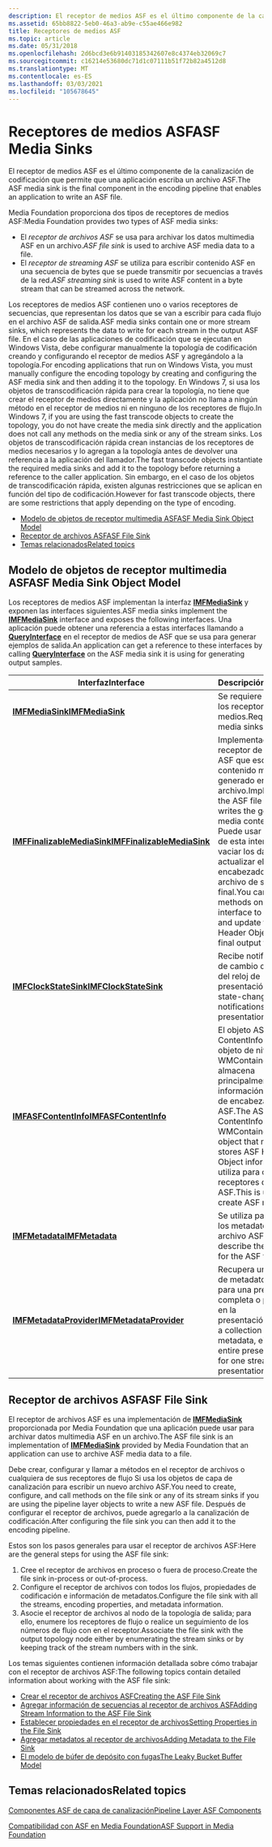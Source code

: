 ```yaml
---
description: El receptor de medios ASF es el último componente de la canalización de codificación que permite que una aplicación escriba un archivo ASF.
ms.assetid: 65bb8822-5eb0-46a3-ab9e-c55ae466e982
title: Receptores de medios ASF
ms.topic: article
ms.date: 05/31/2018
ms.openlocfilehash: 2d6bcd3e6b91403185342607e8c4374eb32069c7
ms.sourcegitcommit: c16214e53680dc71d1c07111b51f72b82a4512d8
ms.translationtype: MT
ms.contentlocale: es-ES
ms.lasthandoff: 03/03/2021
ms.locfileid: "105678645"
---
```

# <a name="asf-media-sinks"></a><span data-ttu-id="c6ff4-103">Receptores de medios ASF</span><span class="sxs-lookup"><span data-stu-id="c6ff4-103">ASF Media Sinks</span></span>

<span data-ttu-id="c6ff4-104">El receptor de medios ASF es el último componente de la canalización de codificación que permite que una aplicación escriba un archivo ASF.</span><span class="sxs-lookup"><span data-stu-id="c6ff4-104">The ASF media sink is the final component in the encoding pipeline that enables an application to write an ASF file.</span></span>

<span data-ttu-id="c6ff4-105">Media Foundation proporciona dos tipos de receptores de medios ASF:</span><span class="sxs-lookup"><span data-stu-id="c6ff4-105">Media Foundation provides two types of ASF media sinks:</span></span>

-   <span data-ttu-id="c6ff4-106">El *receptor de archivos ASF* se usa para archivar los datos multimedia ASF en un archivo.</span><span class="sxs-lookup"><span data-stu-id="c6ff4-106">*ASF file sink* is used to archive ASF media data to a file.</span></span>
-   <span data-ttu-id="c6ff4-107">El *receptor de streaming ASF* se utiliza para escribir contenido ASF en una secuencia de bytes que se puede transmitir por secuencias a través de la red.</span><span class="sxs-lookup"><span data-stu-id="c6ff4-107">*ASF streaming sink* is used to write ASF content in a byte stream that can be streamed across the network.</span></span>

<span data-ttu-id="c6ff4-108">Los receptores de medios ASF contienen uno o varios receptores de secuencias, que representan los datos que se van a escribir para cada flujo en el archivo ASF de salida.</span><span class="sxs-lookup"><span data-stu-id="c6ff4-108">ASF media sinks contain one or more stream sinks, which represents the data to write for each stream in the output ASF file.</span></span> <span data-ttu-id="c6ff4-109">En el caso de las aplicaciones de codificación que se ejecutan en Windows Vista, debe configurar manualmente la topología de codificación creando y configurando el receptor de medios ASF y agregándolo a la topología.</span><span class="sxs-lookup"><span data-stu-id="c6ff4-109">For encoding applications that run on Windows Vista, you must manually configure the encoding topology by creating and configuring the ASF media sink and then adding it to the topology.</span></span> <span data-ttu-id="c6ff4-110">En Windows 7, si usa los objetos de transcodificación rápida para crear la topología, no tiene que crear el receptor de medios directamente y la aplicación no llama a ningún método en el receptor de medios ni en ninguno de los receptores de flujo.</span><span class="sxs-lookup"><span data-stu-id="c6ff4-110">In Windows 7, if you are using the fast transcode objects to create the topology, you do not have create the media sink directly and the application does not call any methods on the media sink or any of the stream sinks.</span></span> <span data-ttu-id="c6ff4-111">Los objetos de transcodificación rápida crean instancias de los receptores de medios necesarios y lo agregan a la topología antes de devolver una referencia a la aplicación del llamador.</span><span class="sxs-lookup"><span data-stu-id="c6ff4-111">The fast transcode objects instantiate the required media sinks and add it to the topology before returning a reference to the caller application.</span></span> <span data-ttu-id="c6ff4-112">Sin embargo, en el caso de los objetos de transcodificación rápida, existen algunas restricciones que se aplican en función del tipo de codificación.</span><span class="sxs-lookup"><span data-stu-id="c6ff4-112">However for fast transcode objects, there are some restrictions that apply depending on the type of encoding.</span></span>

-   [<span data-ttu-id="c6ff4-113">Modelo de objetos de receptor multimedia ASF</span><span class="sxs-lookup"><span data-stu-id="c6ff4-113">ASF Media Sink Object Model</span></span>](#asf-media-sink-object-model)
-   [<span data-ttu-id="c6ff4-114">Receptor de archivos ASF</span><span class="sxs-lookup"><span data-stu-id="c6ff4-114">ASF File Sink</span></span>](#asf-file-sink)
-   [<span data-ttu-id="c6ff4-115">Temas relacionados</span><span class="sxs-lookup"><span data-stu-id="c6ff4-115">Related topics</span></span>](#related-topics)

## <a name="asf-media-sink-object-model"></a><span data-ttu-id="c6ff4-116">Modelo de objetos de receptor multimedia ASF</span><span class="sxs-lookup"><span data-stu-id="c6ff4-116">ASF Media Sink Object Model</span></span>

<span data-ttu-id="c6ff4-117">Los receptores de medios ASF implementan la interfaz [**IMFMediaSink**](/windows/desktop/api/mfidl/nn-mfidl-imfmediasink) y exponen las interfaces siguientes.</span><span class="sxs-lookup"><span data-stu-id="c6ff4-117">ASF media sinks implement the [**IMFMediaSink**](/windows/desktop/api/mfidl/nn-mfidl-imfmediasink) interface and exposes the following interfaces.</span></span> <span data-ttu-id="c6ff4-118">Una aplicación puede obtener una referencia a estas interfaces llamando a [**QueryInterface**](/windows/desktop/api/unknwn/nf-unknwn-iunknown-queryinterface(q)) en el receptor de medios de ASF que se usa para generar ejemplos de salida.</span><span class="sxs-lookup"><span data-stu-id="c6ff4-118">An application can get a reference to these interfaces by calling [**QueryInterface**](/windows/desktop/api/unknwn/nf-unknwn-iunknown-queryinterface(q)) on the ASF media sink it is using for generating output samples.</span></span>



| <span data-ttu-id="c6ff4-119">Interfaz</span><span class="sxs-lookup"><span data-stu-id="c6ff4-119">Interface</span></span>                                                  | <span data-ttu-id="c6ff4-120">Descripción</span><span class="sxs-lookup"><span data-stu-id="c6ff4-120">Description</span></span>                                                                                                                                                                                            |
|------------------------------------------------------------|--------------------------------------------------------------------------------------------------------------------------------------------------------------------------------------------------------|
| [<span data-ttu-id="c6ff4-121">**IMFMediaSink**</span><span class="sxs-lookup"><span data-stu-id="c6ff4-121">**IMFMediaSink**</span></span>](/windows/desktop/api/mfidl/nn-mfidl-imfmediasink)                       | <span data-ttu-id="c6ff4-122">Se requiere para todos los receptores de medios.</span><span class="sxs-lookup"><span data-stu-id="c6ff4-122">Required for all media sinks.</span></span>                                                                                                                                                                          |
| [<span data-ttu-id="c6ff4-123">**IMFFinalizableMediaSink**</span><span class="sxs-lookup"><span data-stu-id="c6ff4-123">**IMFFinalizableMediaSink**</span></span>](/windows/desktop/api/mfidl/nn-mfidl-imffinalizablemediasink) | <span data-ttu-id="c6ff4-124">Implementado por el receptor de archivos ASF que escribe el contenido multimedia generado en un archivo.</span><span class="sxs-lookup"><span data-stu-id="c6ff4-124">Implemented by the ASF file sink that writes the generated media content to a file.</span></span> <span data-ttu-id="c6ff4-125">Puede usar los métodos de esta interfaz para vaciar los datos y actualizar el objeto de encabezado ASF del archivo de salida final.</span><span class="sxs-lookup"><span data-stu-id="c6ff4-125">You can use the methods on this interface to flush data and update the ASF Header Object of the final output file.</span></span> |
| [<span data-ttu-id="c6ff4-126">**IMFClockStateSink**</span><span class="sxs-lookup"><span data-stu-id="c6ff4-126">**IMFClockStateSink**</span></span>](/windows/desktop/api/mfidl/nn-mfidl-imfclockstatesink)             | <span data-ttu-id="c6ff4-127">Recibe notificaciones de cambio de estado del reloj de presentación.</span><span class="sxs-lookup"><span data-stu-id="c6ff4-127">Receives state-change notifications from the presentation clock.</span></span>                                                                                                                                       |
| [<span data-ttu-id="c6ff4-128">**IMFASFContentInfo**</span><span class="sxs-lookup"><span data-stu-id="c6ff4-128">**IMFASFContentInfo**</span></span>](/windows/desktop/api/wmcontainer/nn-wmcontainer-imfasfcontentinfo)             | <span data-ttu-id="c6ff4-129">El objeto ASF ContentInfo es un objeto de nivel WMContainer que almacena principalmente información del objeto de encabezado ASF.</span><span class="sxs-lookup"><span data-stu-id="c6ff4-129">The ASF ContentInfo object is a WMContainer level object that mainly stores ASF Header Object information.</span></span> <span data-ttu-id="c6ff4-130">Se utiliza para crear receptores de medios ASF.</span><span class="sxs-lookup"><span data-stu-id="c6ff4-130">This is used to create ASF media sinks.</span></span>                                                     |
| [<span data-ttu-id="c6ff4-131">**IMFMetadata**</span><span class="sxs-lookup"><span data-stu-id="c6ff4-131">**IMFMetadata**</span></span>](/windows/desktop/api/mfidl/nn-mfidl-imfmetadata)                         | <span data-ttu-id="c6ff4-132">Se utiliza para describir los metadatos del archivo ASF.</span><span class="sxs-lookup"><span data-stu-id="c6ff4-132">Used to describe the metadata for the ASF file.</span></span>                                                                                                                                                        |
| [<span data-ttu-id="c6ff4-133">**IMFMetadataProvider**</span><span class="sxs-lookup"><span data-stu-id="c6ff4-133">**IMFMetadataProvider**</span></span>](/windows/desktop/api/mfidl/nn-mfidl-imfmetadataprovider)         | <span data-ttu-id="c6ff4-134">Recupera una colección de metadatos, ya sea para una presentación completa o para un flujo en la presentación.</span><span class="sxs-lookup"><span data-stu-id="c6ff4-134">Retrieves a collection of metadata, either for an entire presentation, or for one stream in the presentation.</span></span>                                                                                          |



 

## <a name="asf-file-sink"></a><span data-ttu-id="c6ff4-135">Receptor de archivos ASF</span><span class="sxs-lookup"><span data-stu-id="c6ff4-135">ASF File Sink</span></span>

<span data-ttu-id="c6ff4-136">El receptor de archivos ASF es una implementación de [**IMFMediaSink**](/windows/desktop/api/mfidl/nn-mfidl-imfmediasink) proporcionada por Media Foundation que una aplicación puede usar para archivar datos multimedia ASF en un archivo.</span><span class="sxs-lookup"><span data-stu-id="c6ff4-136">The ASF file sink is an implementation of [**IMFMediaSink**](/windows/desktop/api/mfidl/nn-mfidl-imfmediasink) provided by Media Foundation that an application can use to archive ASF media data to a file.</span></span>

<span data-ttu-id="c6ff4-137">Debe crear, configurar y llamar a métodos en el receptor de archivos o cualquiera de sus receptores de flujo Si usa los objetos de capa de canalización para escribir un nuevo archivo ASF.</span><span class="sxs-lookup"><span data-stu-id="c6ff4-137">You need to create, configure, and call methods on the file sink or any of its stream sinks if you are using the pipeline layer objects to write a new ASF file.</span></span> <span data-ttu-id="c6ff4-138">Después de configurar el receptor de archivos, puede agregarlo a la canalización de codificación.</span><span class="sxs-lookup"><span data-stu-id="c6ff4-138">After configuring the file sink you can then add it to the encoding pipeline.</span></span>

<span data-ttu-id="c6ff4-139">Estos son los pasos generales para usar el receptor de archivos ASF:</span><span class="sxs-lookup"><span data-stu-id="c6ff4-139">Here are the general steps for using the ASF file sink:</span></span>

1.  <span data-ttu-id="c6ff4-140">Cree el receptor de archivos en proceso o fuera de proceso.</span><span class="sxs-lookup"><span data-stu-id="c6ff4-140">Create the file sink in-process or out-of-process.</span></span>
2.  <span data-ttu-id="c6ff4-141">Configure el receptor de archivos con todos los flujos, propiedades de codificación e información de metadatos.</span><span class="sxs-lookup"><span data-stu-id="c6ff4-141">Configure the file sink with all the streams, encoding properties, and metadata information.</span></span>
3.  <span data-ttu-id="c6ff4-142">Asocie el receptor de archivos al nodo de la topología de salida; para ello, enumere los receptores de flujo o realice un seguimiento de los números de flujo con en el receptor.</span><span class="sxs-lookup"><span data-stu-id="c6ff4-142">Associate the file sink with the output topology node either by enumerating the stream sinks or by keeping track of the stream numbers with in the sink.</span></span>

<span data-ttu-id="c6ff4-143">Los temas siguientes contienen información detallada sobre cómo trabajar con el receptor de archivos ASF:</span><span class="sxs-lookup"><span data-stu-id="c6ff4-143">The following topics contain detailed information about working with the ASF file sink:</span></span>

-   [<span data-ttu-id="c6ff4-144">Crear el receptor de archivos ASF</span><span class="sxs-lookup"><span data-stu-id="c6ff4-144">Creating the ASF File Sink</span></span>](creating-the-asf-file-sink.md)
-   [<span data-ttu-id="c6ff4-145">Agregar información de secuencias al receptor de archivos ASF</span><span class="sxs-lookup"><span data-stu-id="c6ff4-145">Adding Stream Information to the ASF File Sink</span></span>](adding-stream-information-to-the-asf-file-sink.md)
-   [<span data-ttu-id="c6ff4-146">Establecer propiedades en el receptor de archivos</span><span class="sxs-lookup"><span data-stu-id="c6ff4-146">Setting Properties in the File Sink</span></span>](setting-properties-in-the-file-sink.md)
-   [<span data-ttu-id="c6ff4-147">Agregar metadatos al receptor de archivos</span><span class="sxs-lookup"><span data-stu-id="c6ff4-147">Adding Metadata to the File Sink</span></span>](adding-metadata-to-the-file-sink.md)
-   [<span data-ttu-id="c6ff4-148">El modelo de búfer de depósito con fugas</span><span class="sxs-lookup"><span data-stu-id="c6ff4-148">The Leaky Bucket Buffer Model</span></span>](the-leaky-bucket-buffer-model.md)

## <a name="related-topics"></a><span data-ttu-id="c6ff4-149">Temas relacionados</span><span class="sxs-lookup"><span data-stu-id="c6ff4-149">Related topics</span></span>

<dl> <dt>

[<span data-ttu-id="c6ff4-150">Componentes ASF de capa de canalización</span><span class="sxs-lookup"><span data-stu-id="c6ff4-150">Pipeline Layer ASF Components</span></span>](pipeline-layer-asf-components.md)
</dt> <dt>

[<span data-ttu-id="c6ff4-151">Compatibilidad con ASF en Media Foundation</span><span class="sxs-lookup"><span data-stu-id="c6ff4-151">ASF Support in Media Foundation</span></span>](asf-support-in-media-foundation.md)
</dt> </dl>

 

 
